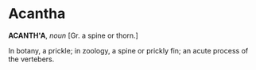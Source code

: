 # Acantha

**ACANTH'A**, _noun_ \[Gr. a spine or thorn.\]

In botany, a prickle; in zoology, a spine or prickly fin; an acute process of the vertebers.